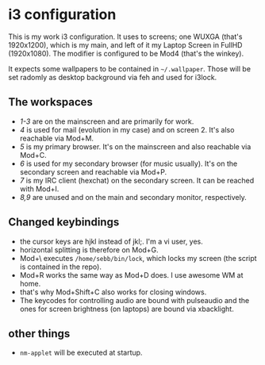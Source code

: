 # i3 configuration

This is my work i3 configuration. It uses to screens; one WUXGA (that's 1920x1200), which is my main, and left of it my Laptop Screen in FullHD (1920x1080). The modifier is configured to be Mod4 (that's the winkey).

It expects some wallpapers to be contained in `~/.wallpaper`. Those will be set radomly as desktop background via feh and used for i3lock.

## The workspaces

- *1-3* are on the mainscreen and are primarily for work.
- *4* is used for mail (evolution in my case) and on screen 2. It's also reachable via Mod+M.
- *5* is my primary browser. It's on the mainscreen and also reachable via Mod+C.
- *6* is used for my secondary browser (for music usually). It's on the secondary screen and reachable via Mod+P.
- *7* is my IRC client (hexchat) on the secondary screen. It can be reached with Mod+I.
- *8,9* are unused and on the main and secondary monitor, respectively.

## Changed keybindings

- the cursor keys are hjkl instead of jkl;. I'm a vi user, yes.
- horizontal splitting is therefore on Mod+G.
- Mod+\ executes `/home/sebb/bin/lock`, which locks my screen (the script is contained in the repo).
- Mod+R works the same way as Mod+D does. I use awesome WM at home.
- that's why Mod+Shift+C also works for closing windows.
- The keycodes for controlling audio are bound with pulseaudio and the ones for screen brightness (on laptops) are bound via xbacklight.

## other things

- `nm-applet` will be executed at startup.
